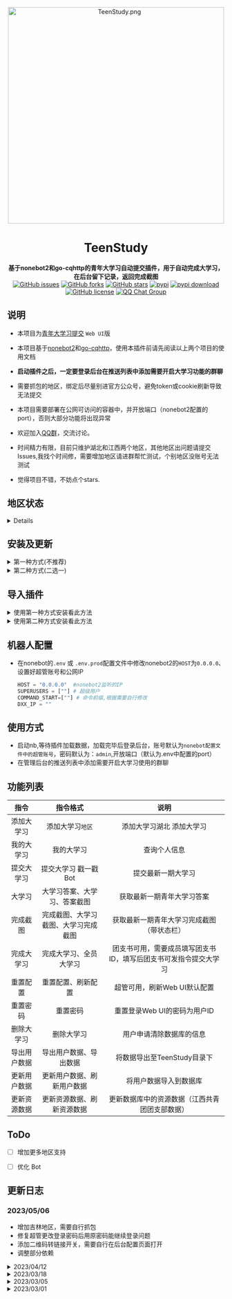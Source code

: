 <div align="center">
    <img src="https://i.328888.xyz/2023/02/28/z23ho.png" alt="TeenStudy.png" border="0" width="500px" height="500px"/>
    <h1>TeenStudy</h1>
    <b>基于nonebot2和go-cqhttp的青年大学习自动提交插件，用于自动完成大学习，在后台留下记录，返回完成截图</b>
    <br/>
    <a href="https://github.com/ZM25XC/TeenStudy/issues"><img alt="GitHub issues" src="https://img.shields.io/github/issues/ZM25XC/TeenStudy?style=flat-square"></a>
    <a href="https://github.com/ZM25XC/TeenStudy/network"><img alt="GitHub forks" src="https://img.shields.io/github/forks/ZM25XC/TeenStudy?style=flat-square"></a>
    <a href="https://github.com/ZM25XC/TeenStudy/stargazers"><img alt="GitHub stars" src="https://img.shields.io/github/stars/ZM25XC/TeenStudy?style=flat-square"></a>
    <a href="https://pypi.python.org/pypi/TeenStudy"><img src="https://img.shields.io/pypi/v/TeenStudy?color=yellow" alt="pypi"></a>
  	<a href="https://pypi.python.org/pypi/TeenStudy">
    <img src="https://img.shields.io/pypi/dm/TeenStudy" alt="pypi download"></a>
	  <a href="https://github.com/ZM25XC/TeenStudy/blob/main/LICENSE"><img alt="GitHub license" src="https://img.shields.io/github/license/ZM25XC/TeenStudy?style=flat-square"></a>
    <a href="https://jq.qq.com/?_wv=1027&k=NGFEwXyS">
    <img src="https://img.shields.io/badge/QQ%E7%BE%A4-511173803-orange?style=flat-square" alt="QQ Chat Group">
  </a>
  </div>

## 说明

- 本项目为[青年大学习提交](https://github.com/ZM25XC/nonebot_plugin_auto_teenstudy) `Web UI`版
- 本项目基于[nonebot2](https://github.com/nonebot/nonebot2)和[go-cqhttp](https://github.com/Mrs4s/go-cqhttp)，使用本插件前请先阅读以上两个项目的使用文档
-  **启动插件之后，一定要登录后台在推送列表中添加需要开启大学习功能的群聊**
- 需要抓包的地区，绑定后尽量别进官方公众号，避免token或cookie刷新导致无法提交
- 本项目需要部署在公网可访问的容器中，并开放端口（nonebot2配置的port），否则大部分功能将出现异常
- 欢迎加入[QQ群](https://jq.qq.com/?_wv=1027&k=NGFEwXyS)，交流讨论。
- 时间精力有限，目前只维护湖北和江西两个地区，其他地区出问题请提交Issues,我找个时间修，需要增加地区请进群帮忙测试，个别地区没账号无法测试

- 觉得项目不错，不妨点个stars.

## 地区状态

<details>

| 共青团名称 | 开发状态 | 备注 |
|:-----:|:----:|:----:|
|青春湖北|支持|无需抓包|
|江西共青团|支持|无需抓包|
|安徽共青团|支持|无需抓包|
|青春上海|支持|微信扫码绑定|
|青春浙江|支持|微信扫码绑定|
|江苏共青团|支持|需要自行抓包|
|青春山东|支持|需要自行抓包|
|重庆共青团|支持|需要自行抓包|
|吉青飞扬|支持|需要自行抓包|
|天府新青年|支持|不进入公众号token时效大于1周|
|河南共青团|不支持|cookie时效小于1周|
|黑龙江共青团|待开发||
|广西青年圈|待开发||
|青春湖南|待开发||
|甘肃青年|待开发||
|山西青年|待开发||
|河北共青团|待开发||
|福建共青团|待开发||
|内蒙古青年|待开发||
|云南共青团|待开发||
|三秦青年|待开发||
|青春北京|待开发||
|海南共青团|待开发||
|津彩青春|待开发||
|青春黔言|待开发||
|广东共青团|待开发||
|青春柳州|待开发||
|辽宁共青团|待开发||
|宁夏共青团|待开发||
|新疆共青团|待开发||
|西藏共青团|待开发||
</details>


##  安装及更新

<details>
<summary>第一种方式(不推荐)</summary>

- 使用`git clone https://github.com/ZM25XC/TeenStudy.git`指令克隆本仓库或下载压缩包文件

</details>

<details>
<summary>第二种方式(二选一)</summary>

1、使用`pip install TeenStudy`来进行安装,使用`pip install TeenStudy -U`进行更新
2、使用`nb plugin install TeenStudy`来进行安装,使用`nb plugin install TeenStudy -U`进行更新

</details>


## 导入插件

<details>
<summary>使用第一种方式安装看此方法</summary>

- 将`TeenStudy`放在nb的`plugins`目录下，运行nb机器人即可

- 文件结构如下

    ```py
    📦 AweSome-Bot
    ├── 📂 awesome_bot
    │   └── 📂 plugins
    |       └── 📂 TeenStudy
    |           └── 📜 __init__.py
    ├── 📜 .env.prod
    ├── 📜 .gitignore
    ├── 📜 pyproject.toml
    └── 📜 README.md
    ```

    

</details>

<details>
<summary>使用第二种方式安装看此方法</summary>

- 在`pyproject.toml`里的`[tool.nonebot]`中添加`plugins = ["TeenStudy"]`

</details>

## 机器人配置

- 在nonebot的`.env` 或 `.env.prod`配置文件中修改nonebot2的`HOST`为`0.0.0.0`、设置好超管账号和公网IP

  ```py
  HOST = "0.0.0.0"  #nonebot2监听的IP
  SUPERUSERS = [""] # 超级用户
  COMMAND_START=[""] # 命令前缀,根据需要自行修改
  DXX_IP = ""
  ```

## 使用方式

- 启动nb,等待插件加载数据，加载完毕后登录后台，账号默认为`nonebot配置文件中的超管账号`，密码默认为：`admin`,开放端口（默认为.env中配置的port）
- 在管理后台的推送列表中添加需要开启大学习使用的群聊

## 功能列表
|    指令    |               指令格式               |                               说明                               |
| :--------: | :----------------------------------: | :--------------------------------------------------------------: |
| 添加大学习 |           添加大学习`地区`           |                    添加大学习湖北 添加大学习                     |
| 我的大学习 |              我的大学习              |                           查询个人信息                           |
| 提交大学习 |         提交大学习 戳一戳Bot         |                        提交最新一期大学习                        |
|   大学习   |     大学习答案、大学习、答案截图     |                    获取最新一期青年大学习答案                    |
|  完成截图  | 完成截图、大学习截图、大学习完成截图 |            获取最新一期青年大学习完成截图（带状态栏）            |
| 完成大学习 |        完成大学习、全员大学习        | 团支书可用，需要成员填写团支书ID，填写后团支书可发指令提交大学习 |
|  重置配置  |          重置配置、刷新配置          |                   超管可用，刷新Web UI默认配置                   |
|  重置密码  |               重置密码               |                   重置登录Web UI的密码为用户ID                   |
|删除大学习|删除大学习|用户申请清除数据库的信息|
|导出用户数据|导出用户数据、导出数据|将数据导出至TeenStudy目录下|
|更新用户数据|更新用户数据、刷新用户数据|将用户数据导入到数据库|
|更新资源数据|更新资源数据、刷新资源数据|更新数据库中的资源数据（江西共青团团支部数据）|


## ToDo


- [ ] 增加更多地区支持
- [ ] 优化 Bot


## 更新日志

### 2023/05/06

- 增加吉林地区，需要自行抓包
- 修复超管更改登录密码后用原密码能继续登录问题
- 添加二维码转链接开关，需要自行在后台配置页面打开
- 调整部分依赖


<details>
<summary> 2023/04/12</summary> 

- 因河南地区cookie时效小于1周，移除河南地区
- 添加`删除大学习`功能，用户可自行删除数据
- 添加`导出用户数据`功能
- 添加`更新用户数据`功能
- 添加`更新资源数据`功能，江西地区更新后请使用下此功能刷新团支部数据
- 添加戳一戳提交大学习开关，默认开启，请在Web UI后台配置页面进行修改
- 添加大学习提醒开关，默认开启，支持修改时间，请在Web UI后台配置页面进行修改
- 添加自动提交大学习开关，默认开启，支持修改时间，请在Web UI后台进行修改
- 调整安徽地区添加方式[#9](https://github.com/ZM25XC/TeenStudy/issues/9)，无需抓包，感谢[@yhzcake](https://github.com/yhzcake)测试提供方法
- 修复Web UI 首页公网IP显示异常
- 修复浙江地区用户重复显示
- 更新江西共青团团支部数据
  
</details>


<details>
<summary>2023/03/18</summary>

- 适配河南地区，需要自行抓包
- 适配四川地区，需要自行抓包
- 适配山东地区，需要自行抓包
- 适配重庆地区，需要自行抓包
- 添加自动获取公网IP功能，别再问如何配置公网IP啦
- 添加重置密码功能，指令`重置密码`
- 添加重置配置功能，指令`重置配置`，`刷新配置`
- 添加完成大学习功能，团支书可一次性提交全班的大学习，指令`完成大学习`，`全员大学习`
- 管理后台开放添加用户权限（浙江，上海地区无法添加）
- 优化用户信息页
- 优化登录界面提示
- 将添加链接，登录链接转化成二维码，减少公网IP暴露，没啥用，样式好看一些
- 修复Ubuntu系统导入资源失败BUG
  
</details>

<details>

<summary>2023/03/05</summary>

- 适配浙江地区，使用微信扫码进行绑定
- 适配上海地区，使用微信扫码进行绑定
- 适配江苏地区，需要自行抓包
- 适配安徽地区，需要自行抓包

</details>

<details>
<summary>2023/03/01</summary>

- 将代码上传至pypi，可使用`pip install TeenStudy`指令安装本插件
- 上传基础代码
- 适配湖北地区，无需抓包，安装即用
- 适配江西地区，无需抓包，安装即用

</details>
